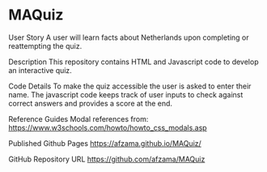 # MAQuiz
User Story
A user will learn facts about Netherlands upon completing or reattempting the quiz.

Description
This repository contains HTML and Javascript code to develop an interactive quiz.

Code Details
To make the quiz accessible the user is asked to enter their name.
The javascript code keeps track of user inputs to check against correct answers and provides a score at the end.

Reference Guides
Modal references from: https://www.w3schools.com/howto/howto_css_modals.asp

Published Github Pages
https://afzama.github.io/MAQuiz/

GitHub Repository URL
https://github.com/afzama/MAQuiz